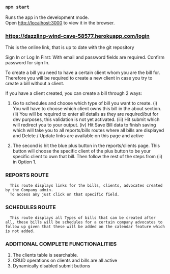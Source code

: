 ### `npm start`

Runs the app in the development mode.\
Open [http://localhost:3000](http://localhost:3000) to view it in the browser.

### https://dazzling-wind-cave-58577.herokuapp.com/login

This is the online link, that is up to date with the git repository

<!-- HOW TO USE UG BILL -->

Sign In or Log In First: With email and password fields are required.
Confirm password for sign In.

To create a bill you need to have a certain client whom you are the bill for. Therefore you will be required to create a new client in case you try to create a bill without a client.

If you have a client created, you can create a bill through 2 ways:

1.  Go to schedules and choose which type of bill you want to create.
    (i) You will have to choose which client owns this bill in the about section.
    (ii) You will be required to enter all details as they are required/but for dev purposes, this validation is not yet activated.
    (iii) Hit submit which will redirect you to your output.
    (iv) Hit Save Bill data to finish saving which will take you to all reports/bills routes where all bills are displayed and Delete / Update links are available on this page and active

2.  The second is hit the blue plus button in the reports/clients page.
    This button will choose the specific client of the plus button to be your specific client to own that bill.
    Then follow the rest of the steps from (ii) in Option 1.

### REPORTS ROUTE

      This route displays links for the bills, clients, advocates created by the Company admin.
      To access any just click on that specific field.

### SCHEDULES ROUTE

      This route displays all Types of bills that can be created after all, these bills will be schedules for a certain company advocates to follow up given that these will be added on the calendar feature which is not added.

### ADDITIONAL COMPLETE FUNCTIONALITIES

1.  The clients table is searchable.
2.  CRUD operations on clients and bills are all active
3.  Dynamically disabled submit buttons
